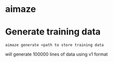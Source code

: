 # aimaze


# Generate training data

`aimaze generate <path to store training data`

will generate 100000 lines of data using v1 format



